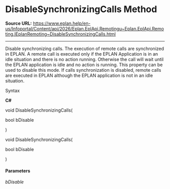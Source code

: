 # DisableSynchronizingCalls Method

**Source URL:** https://www.eplan.help/en-us/Infoportal/Content/api/2026/Eplan.EplApi.Remotingu~Eplan.EplApi.Remoting.IEplanRemoting~DisableSynchronizingCalls.html

---

Disable synchronizing calls. The execution of remote calls are synchronized in EPLAN. A remote call is executed only if the EPLAN Application is in an idle situation and there is no action running. Otherwise the call will wait until the EPLAN application is idle and no action is running. This property can be used to disable this mode. If calls synchronization is disabled, remote calls are executed in EPLAN although the EPLAN application is not in an idle situation.

Syntax

**C#**



void DisableSynchronizingCalls( 

   bool bDisable

)

void DisableSynchronizingCalls( 

   bool bDisable

)


#### Parameters

*bDisable*
